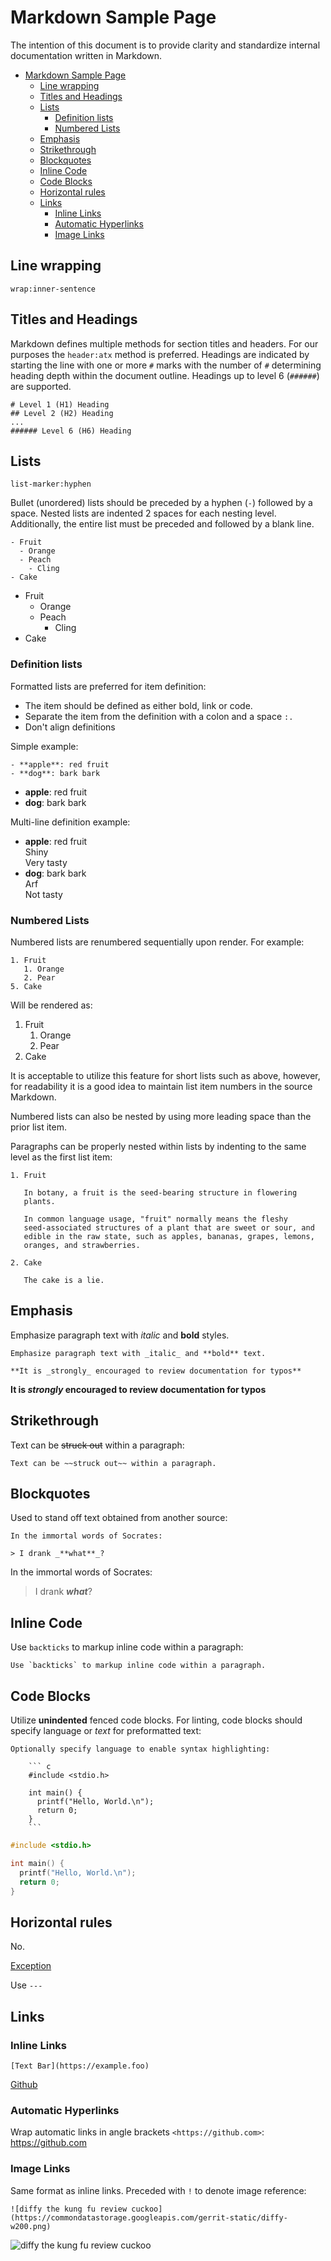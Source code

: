 # Markdown Sample Page

The intention of this document is to provide clarity and standardize internal
documentation written in Markdown.

- [Markdown Sample Page](#markdown-sample-page)
  - [Line wrapping](#line-wrapping)
  - [Titles and Headings](#titles-and-headings)
  - [Lists](#lists)
    - [Definition lists](#definition-lists)
    - [Numbered Lists](#numbered-lists)
  - [Emphasis](#emphasis)
  - [Strikethrough](#strikethrough)
  - [Blockquotes](#blockquotes)
  - [Inline Code](#inline-code)
  - [Code Blocks](#code-blocks)
  - [Horizontal rules](#horizontal-rules)
  - [Links](#links)
    - [Inline Links](#inline-links)
    - [Automatic Hyperlinks](#automatic-hyperlinks)
    - [Image Links](#image-links)

## Line wrapping

`wrap:inner-sentence`

## Titles and Headings


Markdown defines multiple methods for section titles and headers. For our purposes
the `header:atx` method is preferred. Headings are indicated by starting the line
with one or more `#` marks with the number of `#` determining heading depth within
the document outline. Headings up to level 6 (`######`) are supported.

```text
# Level 1 (H1) Heading
## Level 2 (H2) Heading
...
###### Level 6 (H6) Heading
```

## Lists

`list-marker:hyphen`

Bullet (unordered) lists should be preceded by a hyphen (`-`) followed by a space.
Nested lists are indented 2 spaces for each nesting level. Additionally, the entire
list must be preceded and followed by a blank line.

```text
- Fruit
  - Orange
  - Peach
    - Cling
- Cake
```

- Fruit
  - Orange
  - Peach
    - Cling
- Cake

### Definition lists

Formatted lists are preferred for item definition:

- The item should be defined as either bold, link or code.
- Separate the item from the definition with a colon and a space `:.`
- Don't align definitions

Simple example:

```text
- **apple**: red fruit
- **dog**: bark bark
```

- **apple**: red fruit
- **dog**: bark bark

Multi-line definition example:

- **apple**: red fruit  
  Shiny  
  Very tasty
- **dog**: bark bark  
  Arf  
  Not tasty

### Numbered Lists

Numbered lists are renumbered sequentially upon render. For example:

```text
1. Fruit
   1. Orange
   2. Pear
5. Cake
```

Will be rendered as:

1. Fruit
   1. Orange
   1. Pear
1. Cake

It is acceptable to utilize this feature for short lists such as above, however,
for readability it is a good idea to maintain list item numbers in the source
Markdown.

Numbered lists can also be nested by using more leading space than the prior
list item.

Paragraphs can be properly nested within lists by indenting to the same level as
the first list item:

```text
1. Fruit

   In botany, a fruit is the seed-bearing structure in flowering
   plants.
 
   In common language usage, "fruit" normally means the fleshy
   seed-associated structures of a plant that are sweet or sour, and
   edible in the raw state, such as apples, bananas, grapes, lemons,
   oranges, and strawberries.

2. Cake

   The cake is a lie.
```

## Emphasis

Emphasize paragraph text with _italic_ and **bold** styles.

```text
Emphasize paragraph text with _italic_ and **bold** text.
```
<!-- -->
```text
**It is _strongly_ encouraged to review documentation for typos**
```

**It is _strongly_ encouraged to review documentation for typos**

## Strikethrough

Text can be ~~struck out~~ within a paragraph:

```text
Text can be ~~struck out~~ within a paragraph.
```

## Blockquotes

Used to stand off text obtained from another source:

```text
In the immortal words of Socrates:

> I drank _**what**_?
```

In the immortal words of Socrates:

> I drank _**what**_?

## Inline Code

Use `backticks` to markup inline code within a paragraph:

```text
Use `backticks` to markup inline code within a paragraph.
```

## Code Blocks

Utilize **unindented** fenced code blocks. For linting, code blocks should specify
language or _text_ for preformatted text:

```text
Optionally specify language to enable syntax highlighting:

    ``` c
    #include <stdio.h>
    
    int main() {
      printf("Hello, World.\n");
      return 0;
    }
    ```
```

``` c
#include <stdio.h>

int main() {
  printf("Hello, World.\n");
  return 0;
}
```

## Horizontal rules

No.

[Exception](https://cirosantilli.com/markdown-style-guide/#end-of-a-header)

Use `---`

## Links

### Inline Links

```text
[Text Bar](https://example.foo)
```

[Github](https://github.com)

### Automatic Hyperlinks

Wrap automatic links in angle brackets `<https://github.com>`: <https://github.com>

### Image Links

Same format as inline links. Preceded with `!` to denote image reference:

```text
![diffy the kung fu review cuckoo](https://commondatastorage.googleapis.com/gerrit-static/diffy-w200.png)
```

![diffy the kung fu review cuckoo](https://commondatastorage.googleapis.com/gerrit-static/diffy-w200.png)
